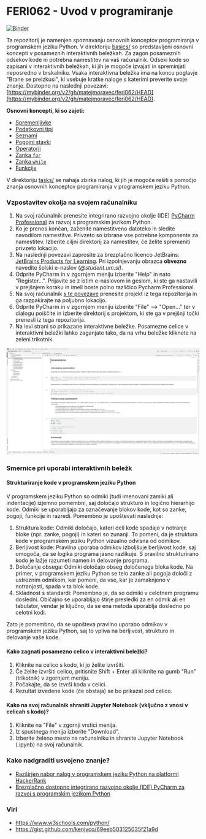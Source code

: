 # FERI062 - Uvod v programiranje

[![Binder](https://mybinder.org/badge_logo.svg)](https://mybinder.org/v2/gh/matejmoravec/feri062/HEAD)

Ta repozitorij je namenjen spoznavanju osnovnih konceptov programiranja v programskem jeziku Python. V
direktoriju [basics/](basics) so predstavljeni osnovni koncepti v posameznih interaktivnih beležkah. Za zagon posameznih
odsekov kode ni potrebna namestitev na vaš računalnik. Odseki kode so zapisani v interaktivnih beležkah, ki jih je
mogoče izvajati in spreminjati neposredno v brskalniku. Vsaka interaktivna beležka ima na koncu poglavje "Brane se
preizkusi", ki vsebuje kratke naloge s katerimi preverite svoje znanje. Dostopno na naslednji
povezavi: [https://mybinder.org/v2/gh/matejmoravec/feri062/HEAD](https://mybinder.org/v2/gh/matejmoravec/feri062/HEAD).

**Osnovni koncepti, ki so zajeti:**

- [Spremenljivke](basics/1_variables.ipynb)
- [Podatkovni tipi](basics/2_data_types.ipynb)
- [Seznami](basics/3_lists.ipynb)
- [Pogojni stavki](basics/4_conditions.ipynb)
- [Operatorji](basics/5_operators.ipynb)
- [Zanka `for`](basics/6_for_loop.ipynb)
- [Zanka `while`](basics/6_while_loop.ipynb)
- [Funkcije](basics/7_functions.ipynb)

V direktoriju [tasks/](tasks) se nahaja zbirka nalog, ki jih je mogoče rešiti s pomočjo znanja osnovnih konceptov
programiranja v programskem jeziku Python.

### Vzpostavitev okolja na svojem računalniku

1. Na svoj računalnik prenesite integrirano razvojno okolje (IDE)
   [PyCharm Professional](https://www.jetbrains.com/pycharm/download/) za razvoj s programskim jezikom Python.
2. Ko je prenos končan, zaženite namestitveno datoteko in sledite navodilom namestitve. Privzeto so izbrane vse
   potrebne komponente za namestitev. Izberite ciljni direktorij za namestitev, če želite spremeniti privzeto lokacijo.
3. Na naslednji povezavi zaprosite za brezplačno licenco JetBrains:
   [JetBrains Products for Learning](https://www.jetbrains.com/shop/eform/students). Pri izpolnjevanju obrazca
   **obvezno** navedite šolski e-naslov (*@student.um.si)*.
4. Odprite PyCharm in v zgornjem meniju izberite "Help" in nato "Register...". Prijavite se z istim e-naslovom in
   geslom, ki ste ga nastavili v prejšnjem koraku in imeli boste polno različico Pycharm Professional.
5. Na svoj računalnik [s te povezave](https://github.com/matejmoravec/feri062/archive/refs/heads/master.zip) prenesite
   projekt iz tega repozitorija in ga razpakirajte na poljubno lokacijo.
6. Odprite PyCharm in v zgornjem meniju izberite "File" --> "Open..." ter v dialogu poiščite in izberite direktorij s
   projektom, ki ste ga v prejšnji točki prenesli iz tega repozitorija.
7. Na levi strani so prikazane interaktivne beležke. Posamezne celice v interaktivni beležki lahko zaganjate tako, da na
   vrhu beležke kliknete na zeleni trikotnik.

![Screenshot_Pycharm](Screenshot_PyCharm.png)

### Smernice pri uporabi interaktivnih beležk

#### Strukturiranje kode v programskem jeziku Python

V programskem jeziku Python so odmiki (tudi imenovani zamiki ali indentacije) izjemno pomembni, saj določajo strukturo
in logično hierarhijo kode. Odmiki se uporabljajo za označevanje blokov kode, kot so zanke, pogoji, funkcije in razredi.
Pomembno je upoštevati naslednje:

1. Struktura kode: Odmiki določajo, kateri deli kode spadajo v notranje bloke (npr. zanke, pogoji) in kateri so zunanji.
   To pomeni, da je struktura kode v programskem jeziku Python vizualno odvisna od odmikov.
2. Berljivost kode: Pravilna uporaba odmikov izboljšuje berljivost kode, saj omogoča, da se logika programa jasno
   razlikuje. S pravilno strukturirano kodo je lažje razumeti namen in delovanje programa.
3. Določanje obsega: Odmiki določajo obseg določenega bloka kode. Na primer, v programskem jeziku Python se telo zanke
   ali pogoja določi z ustreznim odmikom, kar pomeni, da vse, kar je zamaknjeno v notranjosti, spada v ta blok kode.
4. Skladnost s standardi: Pomembno je, da so odmiki v celotnem programu dosledni. Običajno se uporabljajo štirje
   presledki za en odmik ali en tabulator, vendar je ključno, da se ena metoda uporablja dosledno po celotni kodi.

Zato je pomembno, da se upošteva pravilno uporabo odmikov v programskem jeziku Python, saj to vpliva na berljivost,
strukturo in delovanje vaše kode.

#### Kako zagnati posamezno celico v interaktivni beležki?

1. Kliknite na celico s kodo, ki jo želite izvršiti.
2. Če želite izvršiti celico, pritisnite Shift + Enter ali kliknite na gumb "Run" (trikotnik) v zgornjem meniju.
3. Počakajte, da se izvrši koda v celici.
4. Rezultat izvedene kode (če obstaja) se bo prikazal pod celico.

#### Kako na svoj računalnik shraniti Jupyter Notebook (vključno z vnosi v celicah s kodo)?

1. Kliknite na "File" v zgornji vrstici menija.
2. Iz spustnega menija izberite "Download".
3. Izberite želeno mesto na računalniku in shranite Jupyter Notebook (.ipynb) na svoj računalnik.

### Kako nadgraditi usvojeno znanje?

- [Razširjen nabor nalog v programskem jeziku Python na platformi HackerRank](https://www.hackerrank.com/domains/python)
- [Brezplačno dostopno integrirano razvojno okolje (IDE) PyCharm za razvoj s programskim jezikom Python](https://www.jetbrains.com/pycharm/)

### Viri

- https://www.w3schools.com/python/
- https://gist.github.com/kenjyco/69eeb503125035f21a9d